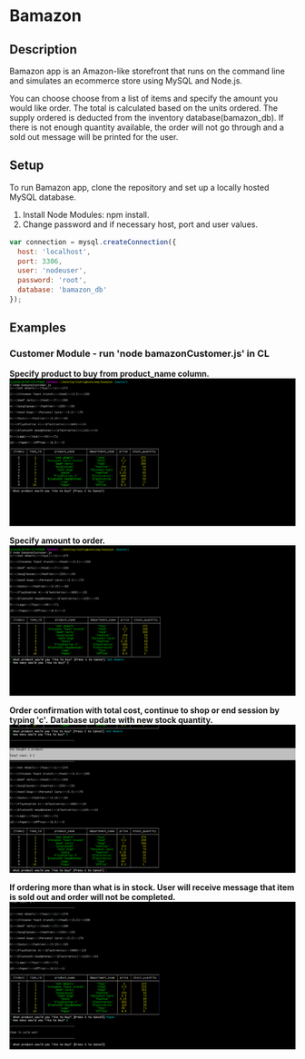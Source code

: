 # Bamazon

## Description

Bamazon app is an Amazon-like storefront that runs on the command line and simulates an ecommerce store using MySQL and Node.js.

You can choose choose from a list of items and specify the amount you would like order. The total is calculated based on the units ordered. The supply ordered is deducted from the inventory database(bamazon_db). If there is not enough quantity available, the order will not go through and a sold out message will be printed for the user.

## Setup

To run Bamazon app, clone the repository and set up a locally hosted MySQL database.
1. Install Node Modules: npm install.
2. Change password and if necessary host, port and user values.
```JavaScript
var connection = mysql.createConnection({
  host: 'localhost',
  port: 3306,
  user: 'nodeuser',
  password: 'root',
  database: 'bamazon_db'
});
```
 
## Examples
 
### Customer Module - run 'node bamazonCustomer.js' in CL
 
**Specify product to buy from product_name column.**
![Product List Screen Grab](/images/1.png/)

**Specify amount to order.**
![Product Selection and Quantity Screen Grab](/images/2.png/)

**Order confirmation with total cost, continue to shop or end session by typing 'c'.**
**Database update with new stock quantity.**
![Order Confirm Screen Grab](/images/3.png/)

**If ordering more than what is in stock. User will receive message that item is sold out and order will not be completed.**
![Sold Out Screen Grab](/images/5.png/)
